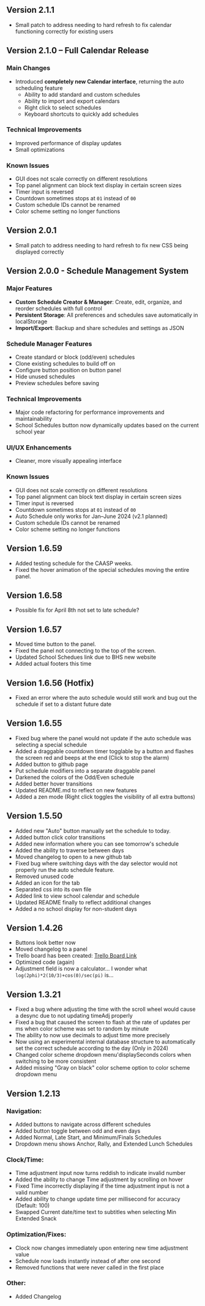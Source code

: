 ## Version 2.1.1

- Small patch to address needing to hard refresh to fix calendar functioning correctly for existing users

## Version 2.1.0 – Full Calendar Release

### Main Changes

- Introduced **completely new Calendar interface**, returning the auto scheduling feature
  - Ability to add standard and custom schedules
  - Ability to import and export calendars
  - Right click to select schedules
  - Keyboard shortcuts to quickly add schedules

### Technical Improvements

- Improved performance of display updates
- Small optimizations

### Known Issues

* GUI does not scale correctly on different resolutions
* Top panel alignment can block text display in certain screen sizes
* Timer input is reversed
* Countdown sometimes stops at `01` instead of `00`
* Custom schedule IDs cannot be renamed
* Color scheme setting no longer functions
  
## Version 2.0.1

- Small patch to address needing to hard refresh to fix new CSS being displayed correctly

## Version 2.0.0 - Schedule Management System

### Major Features

- **Custom Schedule Creator & Manager**: Create, edit, organize, and reorder schedules with full control
- **Persistent Storage**: All preferences and schedules save automatically in localStorage
- **Import/Export**: Backup and share schedules and settings as JSON


### Schedule Manager Features

- Create standard or block (odd/even) schedules
- Clone existing schedules to build off on
- Configure button position on button panel
- Hide unused schedules
- Preview schedules before saving

### Technical Improvements

- Major code refactoring for performance improvements and maintainability
- School Schedules button now dynamically updates based on the current school year

### UI/UX Enhancements

- Cleaner, more visually appealing interface

### Known Issues

* GUI does not scale correctly on different resolutions
* Top panel alignment can block text display in certain screen sizes
* Timer input is reversed
* Countdown sometimes stops at `01` instead of `00`
* Auto Schedule only works for Jan–June 2024 (v2.1 planned)
* Custom schedule IDs cannot be renamed
* Color scheme setting no longer functions

## Version 1.6.59

- Added testing schedule for the CAASP weeks.
- Fixed the hover animation of the special schedules moving the entire panel.

## Version 1.6.58

- Possible fix for April 8th not set to late schedule?

## Version 1.6.57

- Moved time button to the panel.
- Fixed the panel not connecting to the top of the screen.
- Updated School Schedues link due to BHS new website
- Added actual footers this time

## Version 1.6.56 (Hotfix)

- Fixed an error where the auto schedule would still work and bug out the schedule if set to a distant future date

## Version 1.6.55

- Fixed bug where the panel would not update if the auto schedule was selecting a special schedule
- Added a draggable countdown timer togglable by a button and flashes the screen red and beeps at the end (Click to stop the alarm)
- Added button to github page
- Put schedule modifiers into a separate draggable panel
- Darkened the colors of the Odd/Even schedule
- Added better hover transitions
- Updated README.md to reflect on new features
- Added a zen mode (Right click toggles the visibility of all extra buttons)

## Version 1.5.50

- Added new "Auto" button manually set the schedule to today.
- Added button click color transitions
- Added new information where you can see tomorrow's schedule
- Added the ability to traverse between days
- Moved changelog to open to a new github tab
- Fixed bug where switching days with the day selector would not properly run the auto schedule feature.
- Removed unused code
- Added an icon for the tab
- Separated css into its own file
- Added link to view school calendar and schedule
- Updated README finally to reflect additional changes
- Added a no school display for non-student days

## Version 1.4.26

- Buttons look better now
- Moved changelog to a panel
- Trello board has been created: [Trello Board Link](https://trello.com/b/b8STAMDw/clock)
- Optimized code (again)
- Adjustment field is now a calculator... I wonder what `log(2phi)*2(10/3)+cos(0)/sec(pi)` is...

## Version 1.3.21

- Fixed a bug where adjusting the time with the scroll wheel would cause a desync due to not updating timeAdj properly
- Fixed a bug that caused the screen to flash at the rate of updates per ms when color scheme was set to random by minute
- The ability to now use decimals to adjust time more precisely
- Now using an experimental internal database structure to automatically set the correct schedule according to the day (Only in 2024)
- Changed color scheme dropdown menu'displaySeconds colors when switching to be more consistent
- Added missing "Gray on black" color scheme option to color scheme dropdown menu

## Version 1.2.13

### Navigation:

- Added buttons to navigate across different schedules
- Added button toggle between odd and even days
- Added Normal, Late Start, and Minimum/Finals Schedules
- Dropdown menu shows Anchor, Rally, and Extended Lunch Schedules

### Clock/Time:

- Time adjustment input now turns reddish to indicate invalid number
- Added the ability to change Time adjustment by scrolling on hover
- Fixed Time incorrectly displaying if the time adjustment input is not a valid number
- Added ability to change update time per millisecond for accuracy (Default: 100)
- Swapped Current date/time text to subtitles when selecting Min Extended Snack

### Optimization/Fixes:

- Clock now changes immediately upon entering new time adjustment value
- Schedule now loads instantly instead of after one second
- Removed functions that were never called in the first place

### Other:

- Added Changelog
